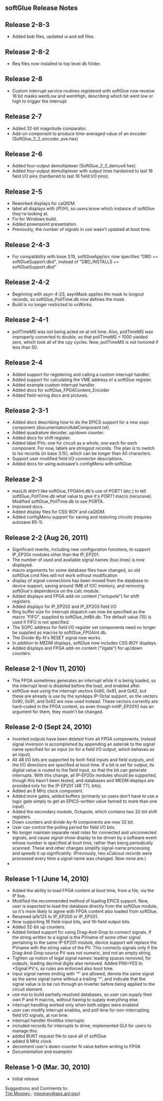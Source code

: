 softGlue Release Notes
----------------------

Release 2-8-3
-------------

- Added bob files, updated ui and edl files.

Release 2-8-2
-------------

- Req files now installed to top level db folder.

Release 2-8 
------------

- Custom interrupt service routines registered with softGlue now receive 16 bit masks wentLow and wentHigh, describing which bit went low or high to trigger the interrupt

Release 2-7 
------------

- Added 32-bit magnitude comparator.
- Add-on component to produce time-averaged value of an encoder (SoftGlue\_2\_2\_encoder\_ave.hex)

Release 2-6 
------------

- Added four-output demultiplexer (SoftGlue\_2\_2\_demux4.hex).
- Added four-output demultiplexer with output lines hardwired to last 16 field I/O pins (hardwired to last 16 field I/O pins).

Release 2-5 
------------

- Reworked displays for caQtDM.
- label all displays with $(P)$(H), so users know which instance of softGlue they're looking at.
- Fix for Windows build.
- Added powerpoint presentation.
- Previously, the number of signals in use wasn't updated at boot time.

Release 2-4-3 
--------------

- For compatibility with base 3.15, softGlueApp/src now specifies "DBD += softGlueSupport.dbd", instead of "DBD\_INSTALLS += softGlueSupport.dbd"

Release 2-4-2 
--------------

- Beginning with asyn-4-23, asynMask applies the mask to longout records, so softGlue\_PollTime.db now defines the mask.
- Build is no longer restricted to vxWorks.

Release 2-4-1 
--------------

- pollTimeMS was not being acted on at init time. Also, pollTimeMS was improperly converted to double, so that pollTimeMS &lt; 1000 yielded zero, which took all of the cpy cycles. Now, pollTimeMS is not honored if less than 50.

Release 2-4
-----------

- Added support for registering and calling a custom interrupt handler.
- Added support for calculating the VME address of a softGlue register.
- Added example custom interrupt handler.
- Added docs for softGlue\_FPGAContent\_Encoder
- Added field-wiring docs and pictures.

Release 2-3-1
-------------

- Added docs describing how to do the EPICS support for a new sopc component (documentation/AddComponent.txt).
- Added quadrature decoder, up/down counter.
- Added docs for shift register.
- Added label PVs: one for circuit as a whole, one each for each component. For now, labels are stringout records. The plan is to switch to lso records (in base 3.15), which can be longer than 40 characters.
- Support user modified field I/O connector descriptions.
- Added docs for using autosave's configMenu with softGlue.

Release 2-3
-----------

- macLib didn't like softGlue\_FPGAInt.db's use of PORT1 (etc.) to tell softGlue\_PollTime.db what value to give it's PORT1 macro (recursive). Modified softGlue\_PollTime.db to use PORTA.
- Improved docs.
- Added display files for CSS-BOY and caQtDM.
- Added configMenu support for saving and restoring circuits (requires autosave R5-1).

Release 2-2 (Aug 26, 2011)
--------------------------

- Significant rewrite, including new configuration functions, to support IP\_EP20x modules other than the IP\_EP201.
- The number of used and available signal names (bus lines) is now displayed.
- macro arguments for some database files have changed, so old softGlue.cmd files will not work without modification
- display of signal connections has been moved from the database to device support, saving around 1MB of IOC memory, and removing softGlue's dependence on the calc module.
- Added displays and FPGA add-on content ("octupole") for shift registers.
- Added displays for IP\_EP202 and IP\_EP203 field I/O
- Ring buffer size for interrupt dispatch can now be specified as the macro "FIFO", supplied to softGlue\_IntBit.db. The default value (10) is used if FIFO is not specified.
- The SOPC address for field I/O register set components need no longer be supplied as macros to softGlue\_FPGAInt.db.
- The Divide-By-N's RESET signal now works.
- In addition to MEDM displays, softGlue now includes CSS-BOY displays.
- Added displays and FPGA add-on content ("Vgate") for up/down counters.

Release 2-1 (Nov 11, 2010)
--------------------------

- The FPGA sometimes generates an interrupt while it is being loaded, so the interrupt level is disabled before the load, and enabled after.
- softGlue was using the interrupt vectors 0x80, 0x81, and 0x82, but these are already is use by the synApps IP-Octal support, so the vectors 0x90, 0x91, and 0x92 are now used instead. These vectors currently are hard-coded in the FPGA content, so even though initIP\_EP201() has an argument for them, they mustn't be changed.

Release 2-0 (Sept 24, 2010)
---------------------------

- Inverted outputs have been deleted from all FPGA components. Instead signal inversion is accomplished by appending an asterisk to the signal name specified for an input (or for a field I/O output, which behaves as an input).
- All 48 I/O bits are supported by both field inputs and field outputs, and the I/O directions are specified at boot time. If a bit is set for output, its digital value is routed to the field input, so that the bit can generate interrupts. With this change, all IP-EP20x modules should be supported, though this hasn't been tested, and databases and MEDM displays are provided only for the IP-EP201 (48 TTL bits).
- Added an 8 MHz clock component.
- Added more gates, added buffers (primarily so users don't have to use a logic gate simply to get an EPICS-written value fanned to more than one input).
- Added the secondary module, Octupole, which contains two 32-bit shift registers.
- Down counters and divide-by-N components are now 32 bit.
- User can control the polling period for field I/O bits.
- No longer maintain separate read rates for connected and unconnected signals, and cause signal-show display to be driven by a software event whose number is specified at boot time, rather than being periodically scanned. These and other changes simplify signal-name processing and speeds it up significantly. (Previously, two sCalcout records were processed every time a signal name was changed. Now none are.)
- 

Release 1-1 (June 14, 2010)
---------------------------

- Added the ability to load FPGA content at boot time, from a file, via the IP bus.
- Modified the recommended method of loading EPICS support. Now, user is expected to load the database directly from the softGlue module, so it's more likely to agree with FPGA content also loaded from softGlue.
- Renamed ip1k125 to IP\_EP200 or IP\_EP201.
- Now supporting 16 field-input bits, and 16-field output bits.
- Added 32-bit up counters.
- Added limited support for using Drag-And-Drop to connect signals. If the string written to a signal is the PVname of some other signal pertaining to the same IP-EP201 module, device support will replace the PVname with the string value of the PV. This connects signals only if the Drag-And-Drop source PV was not numeric, and not an empty string.
- Tighten up notion of legal signal names: leading spaces removed; for outputs, leading decimal digits alse removed. Added PINI=YES to \*Signal PV's, so rules are enforced also boot time.
- Input signal names ending with '\*' are allowed, denote the same signal as the same signal name without a trailing '\*', and indicate that the signal value is to be run through an inverter before being applied to the circuit element.
- use msi to build partially resolved databases, so user can supply their own P and H macros, without having to supply everything else.
- interrupt handling worked only when both edges were enabled
- user can modify interrupt enables, and poll time for non-interrupting field I/O signals, at run time.
- interrupt handler throttles interrupts
- included records for interrupts to drive; implemented GUI for users to manage this.
- added BURT request file to save all of softGlue
- added 8 MHz clock
- decrement user's down-counter N value before writing to FPGA
- Documentation and examples

Release 1-0 (Mar. 30, 2010)
---------------------------

- Initial release

Suggestions and Comments to:   
[Tim Mooney ](mailto:mooney@aps.anl.gov): (mooney@aps.anl.gov)
